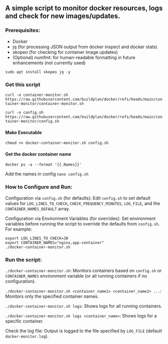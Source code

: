 ## A simple script to monitor docker resources, logs and check for new images/updates. 

### Prerequisites:
  - Docker
  - jq (for processing JSON output from docker inspect and docker stats)
  - skopeo (for checking for container image updates)
  - (Optional) numfmt: for human-readable formatting in future enhancements (not currently used)

`sudo apt install skopeo jq -y`

### Get this script 

`curl -o container-monitor.sh https://raw.githubusercontent.com/buildplan/docker/refs/heads/main/container-monitor/container-monitor.sh`

`curl -o config.sh https://raw.githubusercontent.com/buildplan/docker/refs/heads/main/container-monitor/config.sh`

#### Make Executable

`chmod +x docker-container-monitor.sh config.sh`

#### Get the docker container name 

`docker ps -a --format '{{.Names}}'`

Add the names in config `nano config.sh`

### How to Configure and Run:

Configuration via `config.sh` (for defaults): Edit `config.sh` to set default values for `LOG_LINES_TO_CHECK`, `CHECK_FREQUENCY_MINUTES`, `LOG_FILE`, and the `CONTAINER_NAMES_DEFAULT` array.

Configuration via Environment Variables (for overrides): Set environment variables before running the script to override the defaults from `config.sh`. For example:

```
export LOG_LINES_TO_CHECK=30
export CONTAINER_NAMES="nginx,app-container"
./docker-container-monitor.sh
```

### Run the script:

`./docker-container-monitor.sh`: Monitors containers based on `config.sh` or `CONTAINER_NAMES` environment variable (or all running containers if no configuration).

`./docker-container-monitor.sh <container_name1> <container_name2> ...`: Monitors only the specified container names.

`./docker-container-monitor.sh logs`: Shows logs for all running containers.

`./docker-container-monitor.sh logs <container_name>`: Shows logs for a specific container.

Check the log file: Output is logged to the file specified by `LOG_FILE` (default `docker-monitor.log`).
